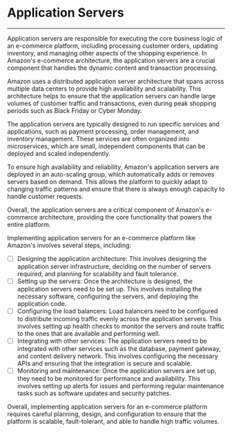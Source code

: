 # Application Servers
---

Application servers are responsible for executing the core business logic of an e-commerce platform, including processing customer orders, updating inventory, and managing other aspects of the shopping experience. In Amazon's e-commerce architecture, the application servers are a crucial component that handles the dynamic content and transaction processing.

Amazon uses a distributed application server architecture that spans across multiple data centers to provide high availability and scalability. This architecture helps to ensure that the application servers can handle large volumes of customer traffic and transactions, even during peak shopping periods such as Black Friday or Cyber Monday.

The application servers are typically designed to run specific services and applications, such as payment processing, order management, and inventory management. These services are often organized into microservices, which are small, independent components that can be deployed and scaled independently.

To ensure high availability and reliability, Amazon's application servers are deployed in an auto-scaling group, which automatically adds or removes servers based on demand. This allows the platform to quickly adapt to changing traffic patterns and ensure that there is always enough capacity to handle customer requests.

Overall, the application servers are a critical component of Amazon's e-commerce architecture, providing the core functionality that powers the entire platform.

Implementing application servers for an e-commerce platform like Amazon's involves several steps, including:

- [ ] Designing the application architecture: This involves designing the application server infrastructure, deciding on the number of servers required, and planning for scalability and fault tolerance.
- [ ] Setting up the servers: Once the architecture is designed, the application servers need to be set up. This involves installing the necessary software, configuring the servers, and deploying the application code.
- [ ] Configuring the load balancers: Load balancers need to be configured to distribute incoming traffic evenly across the application servers. This involves setting up health checks to monitor the servers and route traffic to the ones that are available and performing well.
- [ ] Integrating with other services: The application servers need to be integrated with other services such as the database, payment gateway, and content delivery network. This involves configuring the necessary APIs and ensuring that the integration is secure and scalable.
- [ ] Monitoring and maintenance: Once the application servers are set up, they need to be monitored for performance and availability. This involves setting up alerts for issues and performing regular maintenance tasks such as software updates and security patches.

Overall, implementing application servers for an e-commerce platform requires careful planning, design, and configuration to ensure that the platform is scalable, fault-tolerant, and able to handle high traffic volumes.
